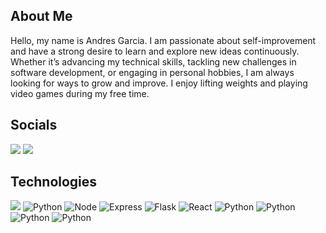 ## About Me
Hello, my name is Andres Garcia. I am passionate about self-improvement and have a strong desire to learn and explore new ideas continuously. Whether it’s advancing my technical skills, tackling new challenges in software development, or engaging in personal hobbies, I am always looking for ways to grow and improve. I enjoy lifting weights and playing video games during my free time.
## Socials
![](https://img.shields.io/badge/LinkedIn-0077B5?style=for-the-badge&logo=linkedin&logoColor=white)
![](https://img.shields.io/badge/Gmail-D14836?style=for-the-badge&logo=gmail&logoColor=white)
## Technologies
![](https://img.shields.io/badge/javascript-%23323330.svg?style=for-the-badge&logo=javascript&logoColor=%23F7DF1E) ![Python](https://img.shields.io/badge/Python-14354C?style=for-the-badge&logo=python&logoColor=white) ![Node](	https://img.shields.io/badge/Node%20js-339933?style=for-the-badge&logo=nodedotjs&logoColor=white) ![Express](https://img.shields.io/badge/Express%20js-000000?style=for-the-badge&logo=express&logoColor=white) ![Flask](https://img.shields.io/badge/Flask-000000?style=for-the-badge&logo=flask&logoColor=white) ![React](https://img.shields.io/badge/React-20232A?style=for-the-badge&logo=react&logoColor=61DAFB) ![Python](https://img.shields.io/badge/Python-14354C?style=for-the-badge&logo=python&logoColor=white) ![Python](https://img.shields.io/badge/Python-14354C?style=for-the-badge&logo=python&logoColor=white) ![Python](https://img.shields.io/badge/Python-14354C?style=for-the-badge&logo=python&logoColor=white) ![Python](https://img.shields.io/badge/Python-14354C?style=for-the-badge&logo=python&logoColor=white)
<!--
**AndresG18/Andresg18** is a ✨ _special_ ✨ repository because its `README.md` (this file) appears on your GitHub profile.

Here are some ideas to get you started:

*- 🔭 I’m currently working on ...
- 🌱 I’m currently learning ...
- 👯 I’m looking to collaborate on ...
- 🤔 I’m looking for help with ...
- 💬 Ask me about ...
- 📫 How to reach me: ...
- 😄 Pronouns: ...
- ⚡ Fun fact: ...
-->
